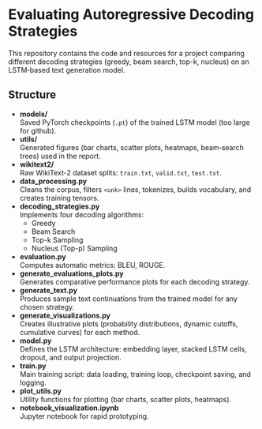 # Evaluating Autoregressive Decoding Strategies

This repository contains the code and resources for a project comparing different decoding strategies (greedy, beam search, top-k, nucleus) on an LSTM‐based text generation model.

## Structure

- **models/**  
  Saved PyTorch checkpoints (`.pt`) of the trained LSTM model (too large for github).
- **utils/**  
  Generated figures (bar charts, scatter plots, heatmaps, beam‐search trees) used in the report.  
- **wikitext2/**  
  Raw WikiText-2 dataset splits: `train.txt`, `valid.txt`, `test.txt`.  
- **data_processing.py**  
  Cleans the corpus, filters `<unk>` lines, tokenizes, builds vocabulary, and creates training tensors.  
- **decoding_strategies.py**  
  Implements four decoding algorithms:  
  - Greedy  
  - Beam Search  
  - Top-k Sampling  
  - Nucleus (Top-p) Sampling  
- **evaluation.py**  
  Computes automatic metrics: BLEU, ROUGE.
- **generate_evaluations_plots.py**  
  Generates comparative performance plots for each decoding strategy.  
- **generate_text.py**  
  Produces sample text continuations from the trained model for any chosen strategy.  
- **generate_visualizations.py**  
  Creates illustrative plots (probability distributions, dynamic cutoffs, cumulative curves) for each method.  
- **model.py**  
  Defines the LSTM architecture: embedding layer, stacked LSTM cells, dropout, and output projection.  
- **train.py**  
  Main training script: data loading, training loop, checkpoint saving, and logging.  
- **plot_utils.py**  
  Utility functions for plotting (bar charts, scatter plots, heatmaps).  
- **notebook_visualization.ipynb**  
  Jupyter notebook for rapid prototyping.

